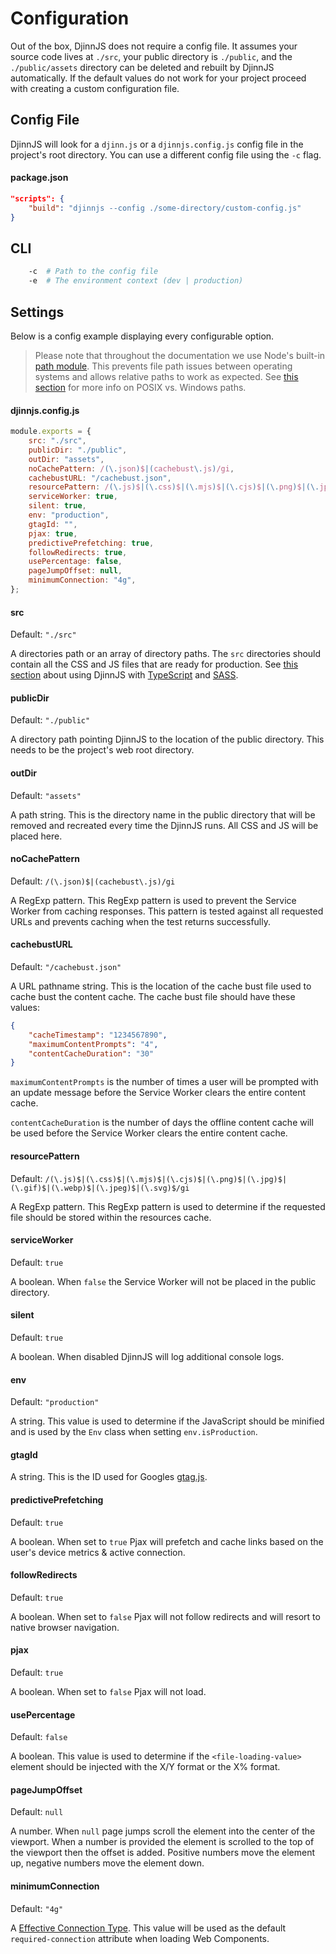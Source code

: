 # Configuration

Out of the box, DjinnJS does not require a config file. It assumes your source code lives at `./src`, your public directory is `./public`, and the `./public/assets` directory can be deleted and rebuilt by DjinnJS automatically. If the default values do not work for your project proceed with creating a custom configuration file.

## Config File

DjinnJS will look for a `djinn.js` or a `djinnjs.config.js` config file in the project's root directory. You can use a different config file using the `-c` flag.

#### package.json

```json
"scripts": {
    "build": "djinnjs --config ./some-directory/custom-config.js"
}
```

## CLI

```bash
    -c  # Path to the config file
    -e  # The environment context (dev | production)
```

## Settings

Below is a config example displaying every configurable option.

> Please note that throughout the documentation we use Node's built-in [path module](https://nodejs.org/api/path.html). This prevents file path issues between operating systems and allows relative paths to work as expected. See [this section](https://nodejs.org/api/path.html#path_windows_vs_posix) for more info on POSIX vs. Windows paths.

#### djinnjs.config.js

```javascript
module.exports = {
    src: "./src",
    publicDir: "./public",
    outDir: "assets",
    noCachePattern: /(\.json)$|(cachebust\.js)/gi,
    cachebustURL: "/cachebust.json",
    resourcePattern: /(\.js)$|(\.css)$|(\.mjs)$|(\.cjs)$|(\.png)$|(\.jpg)$|(\.gif)$|(\.webp)$|(\.jpeg)$|(\.svg)$/gi,
    serviceWorker: true,
    silent: true,
    env: "production",
    gtagId: "",
    pjax: true,
    predictivePrefetching: true,
    followRedirects: true,
    usePercentage: false,
    pageJumpOffset: null,
    minimumConnection: "4g",
};
```

#### src

Default: `"./src"`

A directories path or an array of directory paths. The `src` directories should contain all the CSS and JS files that are ready for production. See [this section](/getting-started/demo-project) about using DjinnJS with [TypeScript](https://www.typescriptlang.org/) and [SASS](https://sass-lang.com/).

#### publicDir

Default: `"./public"`

A directory path pointing DjinnJS to the location of the public directory. This needs to be the project's web root directory.

#### outDir

Default: `"assets"`

A path string. This is the directory name in the public directory that will be removed and recreated every time the DjinnJS runs. All CSS and JS will be placed here.

#### noCachePattern

Default: `/(\.json)$|(cachebust\.js)/gi`

A RegExp pattern. This RegExp pattern is used to prevent the Service Worker from caching responses. This pattern is tested against all requested URLs and prevents caching when the test returns successfully.

#### cachebustURL

Default: `"/cachebust.json"`

A URL pathname string. This is the location of the cache bust file used to cache bust the content cache. The cache bust file should have these values:

```json
{
    "cacheTimestamp": "1234567890",
    "maximumContentPrompts": "4",
    "contentCacheDuration": "30"
}
```

`maximumContentPrompts` is the number of times a user will be prompted with an update message before the Service Worker clears the entire content cache.

`contentCacheDuration` is the number of days the offline content cache will be used before the Service Worker clears the entire content cache.

#### resourcePattern

Default: `/(\.js)$|(\.css)$|(\.mjs)$|(\.cjs)$|(\.png)$|(\.jpg)$|(\.gif)$|(\.webp)$|(\.jpeg)$|(\.svg)$/gi`

A RegExp pattern. This RegExp pattern is used to determine if the requested file should be stored within the resources cache.

#### serviceWorker

Default: `true`

A boolean. When `false` the Service Worker will not be placed in the public directory.

#### silent

Default: `true`

A boolean. When disabled DjinnJS will log additional console logs.

#### env

Default: `"production"`

A string. This value is used to determine if the JavaScript should be minified and is used by the `Env` class when setting `env.isProduction`.

#### gtagId

A string. This is the ID used for Googles [gtag.js](https://developers.google.com/analytics/devguides/collection/gtagjs).

#### predictivePrefetching

Default: `true`

A boolean. When set to `true` Pjax will prefetch and cache links based on the user's device metrics & active connection.

#### followRedirects

Default: `true`

A boolean. When set to `false` Pjax will not follow redirects and will resort to native browser navigation.

#### pjax

Default: `true`

A boolean. When set to `false` Pjax will not load.

#### usePercentage

Default: `false`

A boolean. This value is used to determine if the `<file-loading-value>` element should be injected with the X/Y format or the X% format.

#### pageJumpOffset

Default: `null`

A number. When `null` page jumps scroll the element into the center of the viewport. When a number is provided the element is scrolled to the top of the viewport then the offset is added. Positive numbers move the element up, negative numbers move the element down.

#### minimumConnection

Default: `"4g"`

A [Effective Connection Type](https://wicg.github.io/netinfo/#effectiveconnectiontype-enum). This value will be used as the default `required-connection` attribute when loading Web Components.
